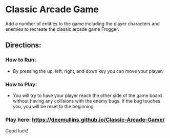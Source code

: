 # Classic Arcade Game
Add a number of entities to the game including the player characters and enemies to recreate the classic arcade game Frogger.

## Directions:

### How to Run:

- By pressing the up, left, right, and down key you can move your player.

### How to Play:

- You will try to have your player reach the other side of the game board without having any collisions with the enemy bugs. If the bug touches you, you will be reset to the beginning. 

### Play here: https://deemullins.github.io/Classic-Arcade-Game/

Good luck!
